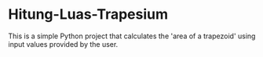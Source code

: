 # Hitung-Luas-Trapesium
This is a simple Python project that calculates the 'area of a trapezoid' using input values provided by the user.
